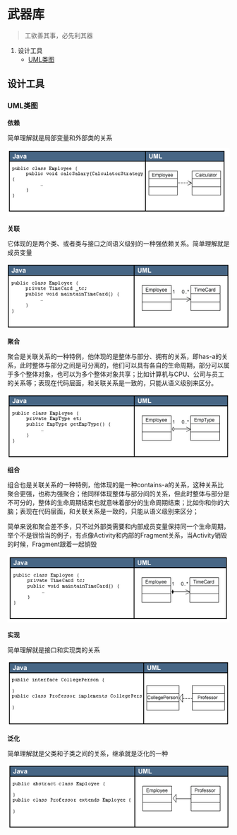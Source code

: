 # 武器库

> 工欲善其事，必先利其器



1. 设计工具
   - [UML类图](#UML类图)



## 设计工具



### UML类图

**依赖**

简单理解就是局部变量和外部类的关系

![x](./Resources/tool0001.png)

**关联**

它体现的是两个类、或者类与接口之间语义级别的一种强依赖关系。简单理解就是成员变量

![x](./Resources/tool0002.png)

**聚合**

聚合是关联关系的一种特例，他体现的是整体与部分、拥有的关系，即has-a的关系，此时整体与部分之间是可分离的，他们可以具有各自的生命周期，部分可以属于多个整体对象，也可以为多个整体对象共享；比如计算机与CPU、公司与员工的关系等；表现在代码层面，和关联关系是一致的，只能从语义级别来区分。

![x](./Resources/tool0003.png)

**组合**

组合也是关联关系的一种特例，他体现的是一种contains-a的关系，这种关系比聚合更强，也称为强聚合；他同样体现整体与部分间的关系，但此时整体与部分是不可分的，整体的生命周期结束也就意味着部分的生命周期结束；比如你和你的大脑；表现在代码层面，和关联关系是一致的，只能从语义级别来区分；

简单来说和聚合差不多，只不过外部类需要和内部成员变量保持同一个生命周期，举个不是很恰当的例子，有点像Activity和内部的Fragment关系，当Activity销毁的时候，Fragment跟着一起销毁

![x](./Resources/tool0004.png)

**实现**

简单理解就是接口和实现类的关系

![x](./Resources/tool0005.png)

**泛化**

简单理解就是父类和子类之间的关系，继承就是泛化的一种

![x](./Resources/tool0006.png)